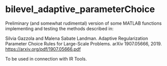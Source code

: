 # bilevel_adaptive_parameterChoice

Preliminary (and somewhat rudimental) version of some MATLAB functions implementing and testing the methods described in:

Silvia Gazzola and Malena Sabate Landman. Adaptive Regularization Parameter Choice Rules for Large-Scale Problems. arXiv 1907.05666, 2019.
https://arxiv.org/pdf/1907.05666.pdf

To be used in connection with IR Tools.
